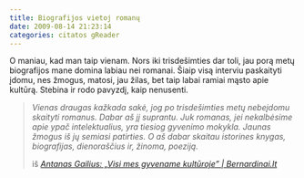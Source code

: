 ```yaml
---
title: Biografijos vietoj romanų
date: 2009-08-14 21:23:14
categories: citatos gReader
---
```


O maniau, kad man taip vienam. Nors iki trisdešimties dar toli, jau porą metų biografijos mane domina labiau nei romanai. Šiaip visą interviu paskaityti įdomu, nes žmogus, matosi, jau žilas, bet taip labai ramiai mąsto apie kultūrą. Stebina ir rodo pavyzdį, kaip nenusenti.

> *Vienas draugas kažkada sakė, jog po trisdešimties metų nebeįdomu skaityti romanus. Dabar aš jį suprantu. Juk romanas, jei nekalbėsime apie ypač intelektualius, yra tiesiog gyvenimo mokykla. Jaunas žmogus iš jų semiasi patirties. O aš dabar skaitau istorines knygas, biografijas, dienoraščius ir, žinoma, poeziją.*
>
> iš *[Antanas Gailius: „Visi mes gyvename kultūroje” | Bernardinai.lt](http://www.bernardinai.lt/index.php?url=articles%2F98385)*
